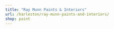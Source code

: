 ```yaml
---
title: "Ray Munn Paints & Interiors"
url: /harleston/ray-munn-paints-and-interiors/
shop: paint
---
```

